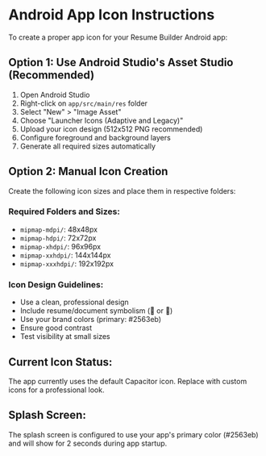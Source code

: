 # Android App Icon Instructions

To create a proper app icon for your Resume Builder Android app:

## Option 1: Use Android Studio's Asset Studio (Recommended)
1. Open Android Studio
2. Right-click on `app/src/main/res` folder
3. Select "New" > "Image Asset"
4. Choose "Launcher Icons (Adaptive and Legacy)"
5. Upload your icon design (512x512 PNG recommended)
6. Configure foreground and background layers
7. Generate all required sizes automatically

## Option 2: Manual Icon Creation
Create the following icon sizes and place them in respective folders:

### Required Folders and Sizes:
- `mipmap-mdpi/`: 48x48px
- `mipmap-hdpi/`: 72x72px  
- `mipmap-xhdpi/`: 96x96px
- `mipmap-xxhdpi/`: 144x144px
- `mipmap-xxxhdpi/`: 192x192px

### Icon Design Guidelines:
- Use a clean, professional design
- Include resume/document symbolism (📄 or 📝)
- Use your brand colors (primary: #2563eb)
- Ensure good contrast
- Test visibility at small sizes

## Current Icon Status:
The app currently uses the default Capacitor icon. Replace with custom icons for a professional look.

## Splash Screen:
The splash screen is configured to use your app's primary color (#2563eb) and will show for 2 seconds during app startup.
